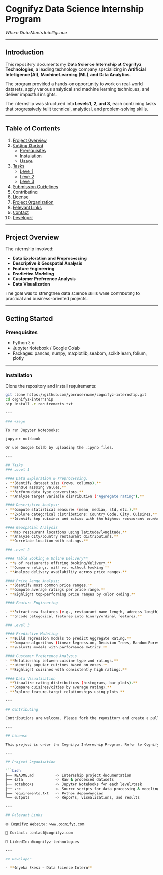 # Cognifyz Data Science Internship Program  
*Where Data Meets Intelligence*  

---

## Introduction  

This repository documents my **Data Science Internship at Cognifyz Technologies**, a leading technology company specializing in **Artificial Intelligence (AI), Machine Learning (ML), and Data Analytics**.  

The program provided a hands-on opportunity to work on real-world datasets, apply various analytical and machine learning techniques, and deliver impactful insights.  

The internship was structured into **Levels 1, 2, and 3**, each containing tasks that progressively built technical, analytical, and problem-solving skills.  

---

## Table of Contents  

1. [Project Overview](#project-overview)  
2. [Getting Started](#getting-started)  
   - [Prerequisites](#prerequisites)  
   - [Installation](#installation)  
   - [Usage](#usage)  
3. [Tasks](#tasks)  
   - [Level 1](#level-1)  
   - [Level 2](#level-2)  
   - [Level 3](#level-3)  
4. [Submission Guidelines](#submission-guidelines)  
5. [Contributing](#contributing)  
6. [License](#license)  
7. [Project Organization](#project-organization)  
8. [Relevant Links](#relevant-links)  
9. [Contact](#contact)  
10. [Developer](#developer)  

---

## Project Overview  

The internship involved:  
- **Data Exploration and Preprocessing**  
- **Descriptive & Geospatial Analysis**  
- **Feature Engineering**  
- **Predictive Modeling**  
- **Customer Preference Analysis**  
- **Data Visualization**  

The goal was to strengthen data science skills while contributing to practical and business-oriented projects.  

---

## Getting Started  

### Prerequisites  
- Python 3.x  
- Jupyter Notebook / Google Colab  
- Packages: pandas, numpy, matplotlib, seaborn, scikit-learn, folium, plotly  

---

### Installation  

Clone the repository and install requirements:  

```bash
git clone https://github.com/yourusername/cognifyz-internship.git
cd cognifyz-internship
pip install -r requirements.txt

---

### Usage

To run Jupyter Notebooks:

jupyter notebook

Or use Google Colab by uploading the .ipynb files.

---

## Tasks
### Level 1

#### Data Exploration & Preprocessing.
- **Identify dataset size (rows, columns).**
- **Handle missing values.**
- **Perform data type conversions.**
- **Analyze target variable distribution ("Aggregate rating").**

#### Descriptive Analysis
- **Compute statistical measures (mean, median, std, etc.).**
- **Explore categorical distributions: Country Code, City, Cuisines.**
- **Identify top cuisines and cities with the highest restaurant counts.**

#### Geospatial Analysis
- **Map restaurant locations using latitude/longitude.**
- **Analyze city/country restaurant distributions.**
- **Correlate location with ratings.**

### Level 2

#### Table Booking & Online Delivery**
- **% of restaurants offering booking/delivery.**
- **Compare ratings: with vs. without booking.**
- **Analyze delivery availability across price ranges.**

#### Price Range Analysis
- **Identify most common price ranges.**
- **Compute average ratings per price range.**
- **Highlight top-performing price ranges by color coding.**

#### Feature Engineering

- **Extract new features (e.g., restaurant name length, address length).**
- **Encode categorical features into binary/ordinal features.**

### Level 3

#### Predictive Modeling
- **Build regression models to predict Aggregate Rating.**
- **Compare algorithms (Linear Regression, Decision Trees, Random Forest).**
- **Evaluate models with performance metrics.**

#### Customer Preference Analysis
- **Relationship between cuisine type and ratings.**
- **Identify popular cuisines based on votes.**
- **Highlight cuisines with consistently high ratings.**

#### Data Visualization
- **Visualize rating distributions (histograms, bar plots).**
- **Compare cuisines/cities by average ratings.**
- **Explore feature-target relationships using plots.**

---

## Contributing

Contributions are welcome. Please fork the repository and create a pull request for improvements.

---

## License

This project is under the Cognifyz Internship Program. Refer to Cognifyz guidelines for usage terms.

---

## Project Organization

```bash
├── README.md          <- Internship project documentation  
├── data               <- Raw & processed datasets  
├── notebooks          <- Jupyter Notebooks for each level/task  
├── src                <- Source scripts for data processing & modeling  
├── requirements.txt   <- Python dependencies  
└── outputs            <- Reports, visualizations, and results  

---

## Relevant Links

🌐 Cognifyz Website: www.cognifyz.com

📧 Contact: contact@cognifyz.com

📱 LinkedIn: @cognifyz-technologies

---

## Developer

- **Onyeka Ekesi – Data Science Intern**
